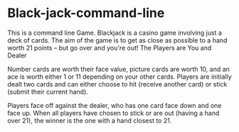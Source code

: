 # Black-jack-command-line
This is a command line Game.
Blackjack is a casino game involving just a deck of cards. The aim of the game is to
get as close as possible to a hand worth 21 points – but go over and you're out!
The Players are You and Dealer 





Number cards are worth their face value, picture cards are worth 10, and an ace is
worth either 1 or 11 depending on your other cards. Players are initially dealt two
cards and can either choose to hit (receive another card) or stick (submit their current
hand).





Players face off against the dealer, who has one card face down and one face up. When
all players have chosen to stick or are out (having a hand over 21), the winner is the
one with a hand closest to 21.

